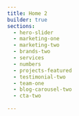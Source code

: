 ```yaml
---
title: Home 2
builder: true
sections:
  - hero-slider
  - marketing-one
  - marketing-two
  - brands-two
  - services
  - numbers
  - projects-featured
  - testimonial-two
  - team-one
  - blog-carousel-two
  - cta-two
  
---
```

